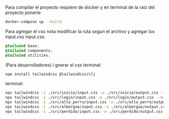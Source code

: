 Para compilar el proyecto requiere de docker y en terminal de la raiz del proyecto ponerle 
```bash
docker-compose up --build
```

Para agregar el css nota modificar la ruta segun el archivo y agregar los input.css
input.css:
```css
@tailwind base;
@tailwind components;
@tailwind utilities;
```
(Para desarrolladores) i gnerar el css
terminal:
```bash
npm install tailwindcss @tailwindcss/cli
```
terminal:
```bash
npx tailwindcss -i ./src/inicio/input.css -o ./src/inicio/output.css --minify
npx tailwindcss -i ./src/login/input.css -o ./src/login/output.css --minify
npx tailwindcss -i ./src/alta_perro/input.css -o ./src/alta_perro/output.css --minify
npx tailwindcss -i ./src/albergue/input.css -o ./src/albergue/output.css --minify
npx tailwindcss -i ./src/perdido/input.css -o ./src/perdido/output.css --minify
```